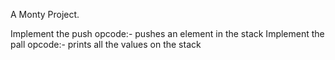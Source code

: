A Monty Project.

Implement the push opcode:- pushes an element in the stack
Implement the pall opcode:- prints all the values on the stack
